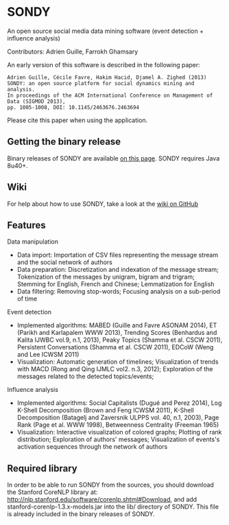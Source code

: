 SONDY
=====

An open source social media data mining software (event detection + influence analysis)

Contributors: Adrien Guille, Farrokh Ghamsary

An early version of this software is described in the following paper:

	Adrien Guille, Cécile Favre, Hakim Hacid, Djamel A. Zighed (2013) 
	SONDY: an open source platform for social dynamics mining and analysis.
	In proceedings of the ACM International Conference on Management of Data (SIGMOD 2013),
	pp. 1005-1008, DOI: 10.1145/2463676.2463694

Please cite this paper when using the application.

Getting the binary release
--------------------------

Binary releases of SONDY are available <a href="http://mediamining.univ-lyon2.fr/people/guille/sondy.php#app">on this page</a>. 
SONDY requires Java 8u40+.

Wiki
----

For help about how to use SONDY, take a look at the <a href="https://github.com/AdrienGuille/SONDY/wiki">wiki on GitHub</a>

Features
--------

Data manipulation 

- Data import: Importation of CSV files representing the message stream and the social network of authors 
- Data preparation: Discretization and indexation of the message stream; Tokenization of the messages by unigram, bigram and trigram; Stemming for English, French and Chinese; Lemmatization for English 
- Data filtering: Removing stop-words; Focusing analysis on a sub-period of time 

Event detection 

- Implemented algorithms: MABED (Guille and Favre ASONAM 2014), ET (Parikh and Karlapalem WWW 2013), Trending Scores (Benhardus and Kalita IJWBC vol.9, n.1, 2013), Peaky Topics (Shamma et al. CSCW 2011), Persistent Conversations (Shamma et al. CSCW 2011), EDCoW (Weng and Lee ICWSM 2011)
- Visualization: Automatic generation of timelines; Visualization of trends with MACD (Rong and Qing IJMLC vol2. n.3, 2012); Exploration of the messages related to the detected topics/events; 

Influence analysis 

- Implemented algorithms: Social Capitalists (Dugué and Perez 2014), Log K-Shell Decomposition (Brown and Feng ICWSM 2011), K-Shell Decomposition (Batagelj and Zaversnik ULPPS vol. 40, n.1, 2003), Page Rank (Page et al. WWW 1998), Betweenness Centrality (Freeman 1965)
- Visualization: Interactive visualization of colored graphs; Plotting of rank distribution; Exploration of authors' messages; Visualization of events's activation sequences through the network of authors

Required library
----------------

In order to be able to run SONDY from the sources, you should download the Stanford CoreNLP library at: http://nlp.stanford.edu/software/corenlp.shtml#Download, and add stanford-corenlp-1.3.x-models.jar
into the lib/ directory of SONDY. This file is already included in the binary releases of SONDY.

